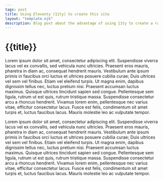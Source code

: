 ```yaml
---
tags: post
title: Using Eleventy (11ty) to create this site
layout: "template.njk"
description: Blog post about the advantage of using 11ty to create a rapid static site
---
```


# {{title}}

Lorem ipsum dolor sit amet, consectetur adipiscing elit. Suspendisse viverra lacus vel ex convallis, sed vehicula nunc ultricies. Praesent eros mauris, pharetra in diam ac, consequat hendrerit mauris. Vestibulum ante ipsum primis in faucibus orci luctus et ultrices posuere cubilia curae; Duis ultrices vel sem vel finibus. Etiam vel eleifend turpis. Ut magna enim, dapibus dignissim tellus nec, luctus pretium nisi. Praesent accumsan luctus maximus. Quisque ultrices tincidunt sapien sed congue. Pellentesque sem ligula, rutrum ut est quis, rutrum tristique massa. Suspendisse consectetur arcu a rhoncus hendrerit. Vivamus lorem enim, pellentesque nec varius vitae, efficitur consectetur lacus. Fusce est felis, condimentum sit amet turpis et, luctus faucibus lacus. Mauris molestie leo ac vulputate tempor.

Lorem ipsum dolor sit amet, consectetur adipiscing elit. Suspendisse viverra lacus vel ex convallis, sed vehicula nunc ultricies. Praesent eros mauris, pharetra in diam ac, consequat hendrerit mauris. Vestibulum ante ipsum primis in faucibus orci luctus et ultrices posuere cubilia curae; Duis ultrices vel sem vel finibus. Etiam vel eleifend turpis. Ut magna enim, dapibus dignissim tellus nec, luctus pretium nisi. Praesent accumsan luctus maximus. Quisque ultrices tincidunt sapien sed congue. Pellentesque sem ligula, rutrum ut est quis, rutrum tristique massa. Suspendisse consectetur arcu a rhoncus hendrerit. Vivamus lorem enim, pellentesque nec varius vitae, efficitur consectetur lacus. Fusce est felis, condimentum sit amet turpis et, luctus faucibus lacus. Mauris molestie leo ac vulputate tempor.

